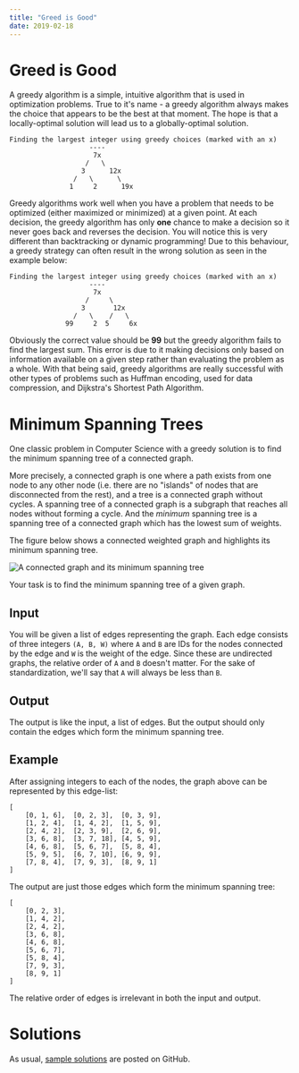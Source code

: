 ```yaml
---
title: "Greed is Good"
date: 2019-02-18
---
```


# Greed is Good

A greedy algorithm is a simple, intuitive algorithm that is used in optimization problems. True to it's name - a greedy algorithm always makes the choice that appears to be the best at that moment. The hope is that a locally-optimal solution will lead us to a globally-optimal solution.

```
Finding the largest integer using greedy choices (marked with an x)
                    ----
                     7x
                   /   \
                  3      12x
                /   \      \
               1     2      19x
```


Greedy algorithms work well when you have a problem that needs to be optimized (either maximized or minimized) at a given point. At each decision, the greedy algorithm has only **one** chance to make a decision so it never goes back and reverses the decision. You will notice this is very different than backtracking or dynamic programming! Due to this behaviour, a greedy strategy can often result in the wrong solution as seen in the example below:

```
Finding the largest integer using greedy choices (marked with an x)
                    ----
                     7x
                   /     \
                  3       12x
                /   \    /   \
              99     2  5     6x
```

Obviously the correct value should be **99** but the greedy algorithm fails to find the largest sum. This error is due to it making decisions only based on information available on a given step rather than evaluating the problem as a whole. With that being said, greedy algorithms are really successful with other types of problems such as Huffman encoding, used for data compression, and Dijkstra's Shortest Path Algorithm.

# Minimum Spanning Trees

One classic problem in Computer Science with a greedy solution is to find the minimum spanning tree of a connected graph.

More precisely, a connected graph is one where a path exists from one node to any other node (i.e. there are no "islands" of nodes that are disconnected from the rest), and a tree is a connected graph without cycles. A spanning tree of a connected graph is a subgraph that reaches all nodes without forming a cycle. And the *minimum* spanning tree is a spanning tree of a connected graph which has the lowest sum of weights.

The figure below shows a connected weighted graph and highlights its minimum spanning tree.

![A connected graph and its minimum spanning tree](https://upload.wikimedia.org/wikipedia/commons/d/d2/Minimum_spanning_tree.svg)

Your task is to find the minimum spanning tree of a given graph.

## Input

You will be given a list of edges representing the graph. Each edge consists of three integers `(A, B, W)` where `A` and `B` are IDs for the nodes connected by the edge and `W` is the weight of the edge. Since these are undirected graphs, the relative order of `A` and `B` doesn't matter. For the sake of standardization, we'll say that `A` will always be less than `B`.

## Output

The output is like the input, a list of edges. But the output should only contain the edges which form the minimum spanning tree.

## Example

After assigning integers to each of the nodes, the graph above can be represented by this edge-list:

```
[
    [0, 1, 6],  [0, 2, 3],  [0, 3, 9],
    [1, 2, 4],  [1, 4, 2],  [1, 5, 9],
    [2, 4, 2],  [2, 3, 9],  [2, 6, 9],
    [3, 6, 8],  [3, 7, 18], [4, 5, 9],
    [4, 6, 8],  [5, 6, 7],  [5, 8, 4],
    [5, 9, 5],  [6, 7, 10], [6, 9, 9],
    [7, 8, 4],  [7, 9, 3],  [8, 9, 1]
]
```

The output are just those edges which form the minimum spanning tree:

```
[
    [0, 2, 3],
    [1, 4, 2],
    [2, 4, 2],
    [3, 6, 8],
    [4, 6, 8],
    [5, 6, 7],
    [5, 8, 4],
    [7, 9, 3],
    [8, 9, 1]
]
```

The relative order of edges is irrelevant in both the input and output.


# Solutions

As usual, [sample solutions][csip-uga/archive] are posted on GitHub.

[csip-uga/archive]: https://github.com/csip-uga/archive
